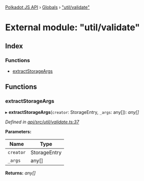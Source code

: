 [Polkadot JS API](../README.md) › [Globals](../globals.md) › ["util/validate"](_util_validate_.md)

# External module: "util/validate"

## Index

### Functions

* [extractStorageArgs](_util_validate_.md#extractstorageargs)

## Functions

###  extractStorageArgs

▸ **extractStorageArgs**(`creator`: StorageEntry, `_args`: any[]): *any[]*

*Defined in [api/src/util/validate.ts:37](https://github.com/polkadot-js/api/blob/0fa6b99c9e/packages/api/src/util/validate.ts#L37)*

**Parameters:**

Name | Type |
------ | ------ |
`creator` | StorageEntry |
`_args` | any[] |

**Returns:** *any[]*
